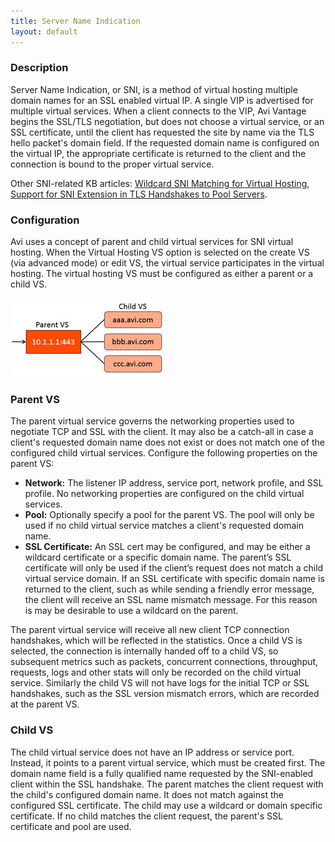 ```yaml
---
title: Server Name Indication
layout: default
---
```

### Description

Server Name Indication, or SNI, is a method of virtual hosting multiple domain names for an SSL enabled virtual IP. A single VIP is advertised for multiple virtual services. When a client connects to the VIP, Avi Vantage begins the SSL/TLS negotiation, but does not choose a virtual service, or an SSL certificate, until the client has requested the site by name via the TLS hello packet's domain field. If the requested domain name is configured on the virtual IP, the appropriate certificate is returned to the client and the connection is bound to the proper virtual service.

Other SNI-related KB articles: <a href="/docs/16.3/wildcard-sni-matching-for-virtual-hosting/">Wildcard SNI Matching for Virtual Hosting</a>, <a href="/docs/16.3/support-for-sni-extension-in-tls-handshakes-to-pool-servers/">Support for SNI Extension in TLS Handshakes to Pool Servers</a>.

### Configuration

Avi uses a concept of parent and child virtual services for SNI virtual hosting. When the Virtual Hosting VS option is selected on the create VS (via advanced mode) or edit VS, the virtual service participates in the virtual hosting. The virtual hosting VS must be configured as either a parent or a child VS.

<a href="img/apps_vs_sni.jpg"><img class="alignright size-full wp-image-2079" src="img/apps_vs_sni.jpg" alt="apps_vs_sni" width="250" height="126"></a>

### Parent VS

The parent virtual service governs the networking properties used to negotiate TCP and SSL with the client. It may also be a catch-all in case a client's requested domain name does not exist or does not match one of the configured child virtual services.
Configure the following properties on the parent VS:

* **Network:** The listener IP address, service port, network profile, and SSL profile. No networking properties are configured on the child virtual services.
* **Pool:** Optionally specify a pool for the parent VS. The pool will only be used if no child virtual service matches a client's requested domain name.
* **SSL Certificate:** An SSL cert may be configured, and may be either a wildcard certificate or a specific domain name. The parent’s SSL certificate will only be used if the client’s request does not match a child virtual service domain. If an SSL certificate with specific domain name is returned to the client, such as while sending a friendly error message, the client will receive an SSL name mismatch message. For this reason is may be desirable to use a wildcard on the parent. 

The parent virtual service will receive all new client TCP connection handshakes, which will be reflected in the statistics. Once a child VS is selected, the connection is internally handed off to a child VS, so subsequent metrics such as packets, concurrent connections, throughput, requests, logs and other stats will only be recorded on the child virtual service. Similarly the child VS will not have logs for the initial TCP or SSL handshakes, such as the SSL version mismatch errors, which are recorded at the parent VS.

### Child VS

The child virtual service does not have an IP address or service port. Instead, it points to a parent virtual service, which must be created first. The domain name field is a fully qualified name requested by the SNI-enabled client within the SSL handshake. The parent matches the client request with the child's configured domain name. It does not match against the configured SSL certificate. The child may use a wildcard or domain specific certificate.
If no child matches the client request, the parent's SSL certificate and pool are used.
